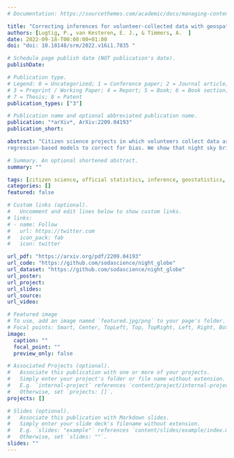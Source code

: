 ```yaml
---
# Documentation: https://sourcethemes.com/academic/docs/managing-content/

title: "Correcting inferences for volunteer-collected data with geospatial sampling bias"
authors: [Lugtig, P., van Kesteren, E. J., & Timmers, A.  ]
date: 2022-09-18-T00:00:00+01:00
doi: "doi: 10.18148/srm/2022.v16i1.7835 "

# Schedule page publish date (NOT publication's date).
publishDate:

# Publication type.
# Legend: 0 = Uncategorized; 1 = Conference paper; 2 = Journal article;
# 3 = Preprint / Working Paper; 4 = Report; 5 = Book; 6 = Book section;
# 7 = Thesis; 8 = Patent
publication_types: ["3"]

# Publication name and optional abbreviated publication name.
publication: "*arXiv*, ArXiv:2209.04193"
publication_short: 

abstract: "Citizen science projects in which volunteers collect data are increasingly popular due to their ability to engage the public with scientific questions. The scientific value of these data are however hampered by several biases. In this paper, we deal with geospatial sampling bias by enriching the volunteer-collected data with geographical covariates, and then using
regression-based models to correct for bias. We show that night sky brightness estimates change substantially after correction, and that the corrected inferences better represent an external satellite-derived measure of skyglow. We conclude that geospatial bias correction can greatly increase the scientific value of citizen science projects."

# Summary. An optional shortened abstract.
summary: ""

tags: [citizen science, official statistics, inference, geostatistics, Openstreetmap, sampling bias]
categories: []
featured: false

# Custom links (optional).
#   Uncomment and edit lines below to show custom links.
# links:
# - name: Follow
#   url: https://twitter.com
#   icon_pack: fab
#   icon: twitter

url_pdf: "https://arxiv.org/pdf/2209.04193"
url_code: "https://github.com/sodascience/night_globe"
url_dataset: "https://github.com/sodascience/night_globe"
url_poster:
url_project:
url_slides:
url_source:
url_video:

# Featured image
# To use, add an image named `featured.jpg/png` to your page's folder. 
# Focal points: Smart, Center, TopLeft, Top, TopRight, Left, Right, BottomLeft, Bottom, BottomRight.
image:
  caption: ""
  focal_point: ""
  preview_only: false

# Associated Projects (optional).
#   Associate this publication with one or more of your projects.
#   Simply enter your project's folder or file name without extension.
#   E.g. `internal-project` references `content/project/internal-project/index.md`.
#   Otherwise, set `projects: []`.
projects: []

# Slides (optional).
#   Associate this publication with Markdown slides.
#   Simply enter your slide deck's filename without extension.
#   E.g. `slides: "example"` references `content/slides/example/index.md`.
#   Otherwise, set `slides: ""`.
slides: ""
---
```

